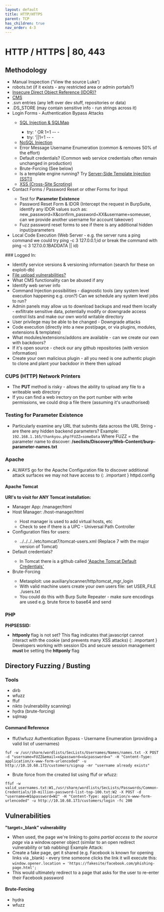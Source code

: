 ```yaml
---
layout: default
title: HTTP/HTTPS
parent: TCP
has_children: true
nav_order: 4-3
---
```

# HTTP / HTTPS | 80, 443

## Methodology
<ul>
<li> Manual Inspection ('View the source Luke') </li>
<li> robots.txt (if it exists - any restricted area or admin portals?) </li>
<li> <a href="IDOR">Insecure Direct Object Reference (IDOR)?</a></li>
<li> <a href="CMS">CMS</a></li>
<li>  .svn entries (any left over dev stuff, repositories or data) </li>
<li>  .DS_STORE (may contain sensitive info - run strings across it) </li>
<li>  Login Forms - Authentication Bypass Attacks </li>
	<ul>
	<li> <a href="../SQL/SQLi">SQL Injection & SQLMap</a></li>
		<ul>
		<li>try: ' OR 1=1 -- - </li>
		<li>try: '||1=1 -- -</li>
		</ul>
	<li> <a href="../NoSQL/NoSQLi">NoSQL Injection</a></li>
	<li> Error Message Username Enumeration (common & removes 50% of the effort)</li>
	<li> Default credentials? (Common web service credentials often remain unchanged in production)</li>
	<li> Brute-Forcing (See below)</li>
	<li> Is a template engine running? Try <a href="HTTP/SSTI">Server-Side Template Injection (SSTI)</a></li>
	<li> <a href="HTTP/XSS">XSS (Cross-Site Scrpting)</a></li>
	</ul>
<li> Contact Forms / Password Reset or other Forms for Input</li>
	<ul>
	<li> Test for <b> Parameter Existence</b></li>
	<li> Password Reset Form & IDOR (Intercept the request in BurpSuite, identify any IDOR values such as: new_password=X&confirm_password=XX&username=someuser, can we provide another username for account takeover)</li>
	<li> Fuzz password reset forms to see if there is any additional hidden input/parameters</li>
	</ul>
<li> Local Code Execution (Web Server - e.g. the server runs a ping command we could try ping -c 3 127.0.0.1;id or break the command with ping -c 3 127.0.0.1BADDATA || id)</li>
</ul>
### Logged In:
<ul>
<li>Identify service versions & versioning information (search for these on exploit-db) </li>
<li><a href="file-upload-vulns">File upload vulnerabilities?</a></li>
<li> What CMS functionality can be abused if any</li>
<li> Identify web server info </li>
<li> Command Injection possibilities - diagnostic tools (any system level execution happening e.g. cron?) Can we schedule any system level jobs to run?</li>
<li> Admin panels may allow us to download backups and read them locally - exfiltrate sensitive data, potentially modify or downgrade access control lists and make our own world writable directory</li>
<li> User privilege may be able to be changed - Downgrade attacks</li>
<li> Code execution (directly into a new post/page, or via plugins, modules, extensions & templates)</li>
<li> What modules/extensions/addons are available - can we create our own with backdoors?</li>
<li> If it's open source - check our any github repositories (with version information)</li>
<li> Create your own malicious plugin - all you need is one authentic plugin to clone and plant your backdoor in there then upload</li>
</ul>

### CUPS (HTTP) Network Printers
- The <b> PUT </b> method is risky - allows the ability to upload any file to a writeable web directory
- If you can find a web irectory on the port number with write permissions, we could drop a file there (assuming it's unauthorised)

### Testing for Parameter Existence
- Particularly examine any URL that submits data across the URL String - are there any hidden backend parameters?
Example:
``` 192.168.1.165/thankyou.php?FUZZ=someData```
Where FUZZ = the parameter name to discover: <b>/seclists/Discovery/Web-Content/burp-parameter-names.txt</b>

### Apache 
- ALWAYS go for the Apache Configuration file to discover additional attack surfaces we may not have access to
{: .important }
httpd.config
#### Apache Tomcat
<b> URI's to visit for ANY Tomcat installation: </b>
<ul>
<li> Manager App: /manager/html </li>
<li> Host Manager: /host-manager/html</li>
	<ul>
	<li>Host manager is used to add virtual hosts, etc</li>
	<li> Check to see if there is a UPC - Universal Path Controller</li>
	</ul>
<li> Configuration files for users:</li>
	<ul>
	<li>../../../../etc/tomcat7/tomcat-users.xml (Replace 7 with the major version of Tomcat)</li>
	</ul>
<li> Default credentials?</li>
	<ul>
	<li> In Tomcat there is a github called <a href="https://github.com/netbiosX/Default-Credentials/blob/master/Apache-Tomcat-Default-Passwords.mdown">'Apache Tomcat Default Credentials'</a></li>
	</ul>
<li> Brute-Forcing</li>
	<ul>
	<li> Metasploit: use auxiliary/scanner/http/tomcat_mgr_login</li>
	<li> With valid machine users create your own users file: set USER_FILE ./users.txt</li>
	<li> You could do this with Burp Suite Repeater - make sure encodings are used e.g. brute force to base64 and send</li>
	</ul>

</ul>

### PHP
<b>PHPSESSID:</b>
- <b> httponly </b> flag is not set? This flag indicates that javascript cannot interact with the cookie (and prevents many XSS attacks)
{: .important }
Developers working with session IDs and secure session management <b> must </b> be setting the <b>httponly</b> flag


## Directory Fuzzing / Busting

### Tools
- dirb
- wfuzz
- ffuf
- nikto (vulnerability scanning)
- hydra (brute-forcing)
- sqlmap

#### Command Reference
- ffuf/wfuzz Authentication Bypass - Username Enumeration (providing a valid list of usernames)
```
fuf -w /usr/share/wordlists/SecLists/Usernames/Names/names.txt -X POST -d "username=FUZZ&email=x&password=x&cpassword=x" -H "Content-Type: application/x-www-form-urlencoded" -u http://10.10.68.173/customers/signup -mr "username already exists"
```
- Brute force from the created list using ffuf or wfuzz:
```
ffuf -w valid_usernames.txt:W1,/usr/share/wordlists/SecLists/Passwords/Common-Credentials/10-million-password-list-top-100.txt:W2 -X POST -d "username=W1&password=W2" -H "Content-Type: application/x-www-form-urlencoded" -u http://10.10.68.173/customers/login -fc 200
```


## Vulnerabilities
<b>"target=_blank" vulnerability</b>
- When used, the page we're linking to <i> gains partial access to the source page</i> via a window.opener object (similar to an open redirect vulnerability or tab nabbing)
Example Attack:
- Create a fake page, get it shared (e.g. Facebook is known for opening links via _blank) - every time someone clicks the link it will execute this:
``` window.opener.location = 'https://fakesite/facebook.com/phishing-page.html'; ```
- This would ultimately redirect to a page that asks for the user to re-enter their Facebook password

#### Brute-Forcing
- hydra
- wfuzz


